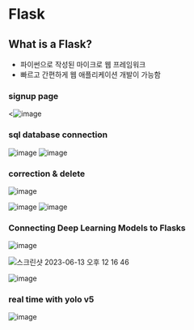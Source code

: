 # Flask
## What is a Flask?
- 파이썬으로 작성된 마이크로 웹 프레임워크
- 빠르고 간편하게 웹 애플리케이션 개발이 가능함

### signup page
<![image](https://github.com/Yu-Miri/Flask/assets/121469490/4d5ff90e-67d9-49e2-96ee-61cdbcd51eec)

### sql database connection
![image](https://github.com/Yu-Miri/Flask/assets/121469490/eb1f8d1c-b9b8-4fba-a2bf-951896fa0da5)
![image](https://github.com/Yu-Miri/Flask/assets/121469490/ee2d2e49-ab3f-4111-99b4-bcbd990fdc37)

### correction & delete
![image](https://github.com/Yu-Miri/Flask/assets/121469490/74f0f79b-5572-4bc0-bdba-1650bf075f74)

![image](https://github.com/Yu-Miri/Flask/assets/121469490/68bd3797-6dc0-44ae-9a53-c57016ae08ef)
![image](https://github.com/Yu-Miri/Flask/assets/121469490/0a12230e-36c0-4cbe-8f0c-67518ca714f6)

### Connecting Deep Learning Models to Flasks
![image](https://github.com/Yu-Miri/Flask1/assets/121469490/bcc233b5-93da-499d-9501-dca7a860ec88)

![스크린샷 2023-06-13 오후 12 16 46](https://github.com/Yu-Miri/Flask1/assets/121469490/88501113-3940-4d4d-840c-07c7c759db58)

![image](https://github.com/Yu-Miri/Flask1/assets/121469490/43a8c1e4-7bf5-4ef4-b7f5-c3c34cf0c088)


### real time with yolo v5
![image](https://github.com/Yu-Miri/Flask1/assets/121469490/f41127ba-0a08-46a2-97e7-96930b2c5e20)
